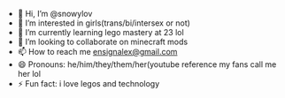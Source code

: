- 👋 Hi, I’m @snowylov
- 👀 I’m interested in girls(trans/bi/intersex or not)
- 🌱 I’m currently learning lego mastery at 23 lol
- 💞️ I’m looking to collaborate on minecraft mods
- 📫 How to reach me ensignalex@gmail.com
- 😄 Pronouns: he/him/they/them/her(youtube reference my fans call me her lol 
- ⚡ Fun fact: i love legos and technology

<!---
snowylov/snowylov is a ✨ special ✨ repository because its `README.md` (this file) appears on your GitHub profile.
You can click the Preview link to take a look at your changes.
--->
